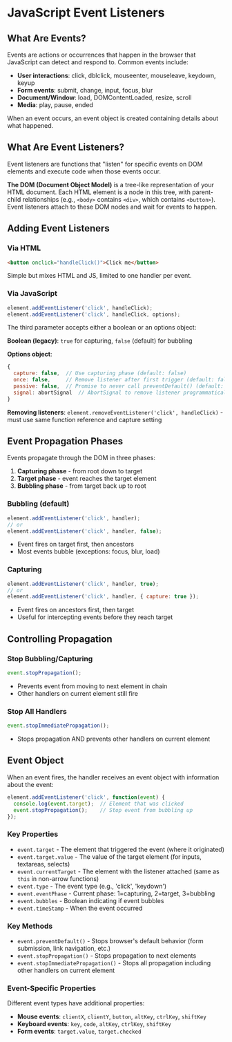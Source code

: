 # JavaScript Event Listeners

## What Are Events?

Events are actions or occurrences that happen in the browser that JavaScript can detect and respond to. Common events include:
- **User interactions**: click, dblclick, mouseenter, mouseleave, keydown, keyup
- **Form events**: submit, change, input, focus, blur
- **Document/Window**: load, DOMContentLoaded, resize, scroll
- **Media**: play, pause, ended

When an event occurs, an event object is created containing details about what happened.

## What Are Event Listeners?

Event listeners are functions that "listen" for specific events on DOM elements and execute code when those events occur.

**The DOM (Document Object Model)** is a tree-like representation of your HTML document. Each HTML element is a node in this tree, with parent-child relationships (e.g., `<body>` contains `<div>`, which contains `<button>`). Event listeners attach to these DOM nodes and wait for events to happen.

## Adding Event Listeners

### Via HTML
```html
<button onclick="handleClick()">Click me</button>
```
Simple but mixes HTML and JS, limited to one handler per event.

### Via JavaScript
```javascript
element.addEventListener('click', handleClick);
element.addEventListener('click', handleClick, options);
```

The third parameter accepts either a boolean or an options object:

**Boolean (legacy)**: `true` for capturing, `false` (default) for bubbling

**Options object**:
```javascript
{
  capture: false,  // Use capturing phase (default: false)
  once: false,     // Remove listener after first trigger (default: false)
  passive: false,  // Promise to never call preventDefault() (default: false)
  signal: abortSignal  // AbortSignal to remove listener programmatically
}
```

**Removing listeners**: `element.removeEventListener('click', handleClick)` - must use same function reference and capture setting

## Event Propagation Phases

Events propagate through the DOM in three phases:

1. **Capturing phase** - from root down to target
2. **Target phase** - event reaches the target element
3. **Bubbling phase** - from target back up to root

### Bubbling (default)
```javascript
element.addEventListener('click', handler);
// or
element.addEventListener('click', handler, false);
```
- Event fires on target first, then ancestors
- Most events bubble (exceptions: focus, blur, load)

### Capturing
```javascript
element.addEventListener('click', handler, true);
// or
element.addEventListener('click', handler, { capture: true });
```
- Event fires on ancestors first, then target
- Useful for intercepting events before they reach target

## Controlling Propagation

### Stop Bubbling/Capturing
```javascript
event.stopPropagation();
```
- Prevents event from moving to next element in chain
- Other handlers on current element still fire

### Stop All Handlers
```javascript
event.stopImmediatePropagation();
```
- Stops propagation AND prevents other handlers on current element

## Event Object

When an event fires, the handler receives an event object with information about the event:

```javascript
element.addEventListener('click', function(event) {
  console.log(event.target);  // Element that was clicked
  event.stopPropagation();    // Stop event from bubbling up
});
```

### Key Properties
- `event.target` - The element that triggered the event (where it originated)
- `event.target.value` - The value of the target element (for inputs, textareas, selects)
- `event.currentTarget` - The element with the listener attached (same as `this` in non-arrow functions)
- `event.type` - The event type (e.g., 'click', 'keydown')
- `event.eventPhase` - Current phase: 1=capturing, 2=target, 3=bubbling
- `event.bubbles` - Boolean indicating if event bubbles
- `event.timeStamp` - When the event occurred

### Key Methods
- `event.preventDefault()` - Stops browser's default behavior (form submission, link navigation, etc.)
- `event.stopPropagation()` - Stops propagation to next elements
- `event.stopImmediatePropagation()` - Stops all propagation including other handlers on current element

### Event-Specific Properties
Different event types have additional properties:
- **Mouse events**: `clientX`, `clientY`, `button`, `altKey`, `ctrlKey`, `shiftKey`
- **Keyboard events**: `key`, `code`, `altKey`, `ctrlKey`, `shiftKey`
- **Form events**: `target.value`, `target.checked`

